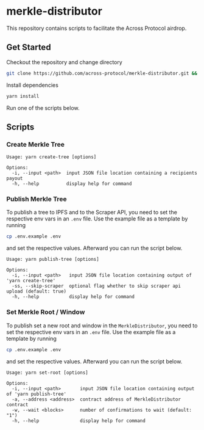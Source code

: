 # merkle-distributor

This repository contains scripts to facilitate the Across Protocol airdrop.

## Get Started

Checkout the repository and change directory

```bash
git clone https://github.com/across-protocol/merkle-distributor.git && cd merkle-distributor
```

Install dependencies

```bash
yarn install
```

Run one of the scripts below.

## Scripts

### Create Merkle Tree

```
Usage: yarn create-tree [options]

Options:
  -i, --input <path>  input JSON file location containing a recipients payout
  -h, --help          display help for command
```

### Publish Merkle Tree

To publish a tree to IPFS and to the Scraper API, you need to set the respective env vars in an `.env` file.
Use the example file as a template by running

```bash
cp .env.example .env
```

and set the respective values. Afterward you can run the script below.

```
Usage: yarn publish-tree [options]

Options:
  -i, --input <path>   input JSON file location containing output of 'yarn create-tree'
  -ss, --skip-scraper  optional flag whether to skip scraper api upload (default: true)
  -h, --help           display help for command
```

### Set Merkle Root / Window

To publish set a new root and window in the `MerkleDistributor`, you need to set the respective env vars in an `.env` file.
Use the example file as a template by running

```bash
cp .env.example .env
```

and set the respective values. Afterward you can run the script below.

```
Usage: yarn set-root [options]

Options:
  -i, --input <path>       input JSON file location containing output of 'yarn publish-tree'
  -a, --address <address>  contract address of MerkleDistributor contract
  -w, --wait <blocks>      number of confirmations to wait (default: "1")
  -h, --help               display help for command
```
